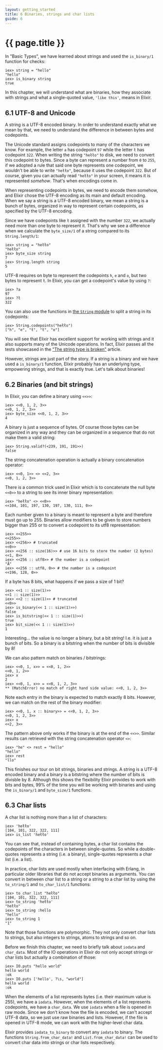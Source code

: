 ```yaml
---
layout: getting_started
title: 6 Binaries, strings and char lists
guide: 6
---
```


# {{ page.title }}

In "Basic Types", we have learned about strings and used the `is_binary/1` function for checks:

```iex
iex> string = "hello"
"hello"
iex> is_binary string
true
```

In this chapter, we will understand what are binaries, how they associate with strings and what a single-quoted value, `'like this'`, means in Elixir.

## 6.1 UTF-8 and Unicode

A string is a UTF-8 encoded binary. In order to understand exactly what we mean by that, we need to understand the difference in between bytes and codepoints.

The Unicode standard assigns codepoints to many of the characters we know. For example, the letter `a` has codepoint `97` while the letter `ł` has codepoint `322`. When writing the string `"hełło"` to disk, we need to convert this codepoint to bytes. Since a byte can represent a number from `0` to `255`, if we adopted a rule that said one byte represents one codepoint, we wouldn't be able to write `"hełło"`, because it uses the codepoint `322`. But of course, given you can actually read `"hełło"` in your screen, it means it is represented *somehow*. That's when encodings come in.

When representing codepoints in bytes, we need to encode them somehow, and Elixir chose the UTF-8 encoding as its main and default encoding. When we say a string is a UTF-8 encoded binary, we mean a string is a bunch of bytes, organized in way to represent certain codepoints, as specified by the UTF-8 encoding.

Since we have codepoints like `ł` assigned with the number `322`, we actually need more than one byte to represent it. That's why we see a difference when we calculate the `byte_size/1` of a string compared to its `String.length/1`:

```iex
iex> string = "hełło"
"hełło"
iex> byte_size string
7
iex> String.length string
5
```

UTF-8 requires on byte to represent the codepoints `h`, `e` and `o`, but two bytes to represent `ł`. In Elixir, you can get a codepoint's value by using `?`:

```iex
iex> ?a
97
iex> ?ł
322
```

You can also use the functions in [the `String` module](http://elixir-lang.org/docs/stable/String.html) to split a string in its codepoints:

```iex
iex> String.codepoints("hełło")
["h", "e", "ł", "ł", "o"]
```

You will see that Elixir has excellent support for working with strings and it also supports many of the Unicode operations. In fact, Elixir passes all the tests showcased in the ["The string type is broken"](http://mortoray.com/2013/11/27/the-string-type-is-broken/) article.

However, strings are just part of the story. If a string is a binary and we have used a `is_binary/1` function, Elixir probably has an underlying type, empowering strings, and that is exactly true. Let's talk about binaries!

## 6.2 Binaries (and bit strings)

In Elixir, you can define a binary using `<<>>`:

```iex
iex> <<0, 1, 2, 3>>
<<0, 1, 2, 3>>
iex> byte_size <<0, 1, 2, 3>>
4
```

A binary is just a sequence of bytes. Of course those bytes can be organized in any way and they can be organized in a sequence that do not make them a valid string:

```iex
iex> String.valid?(<239, 191, 191>>)
false
```

The string concatenation operation is actually a binary concatenation operator:

```iex
iex> <<0, 1>> <> <<2, 3>>
<<0, 1, 2, 3>>
```

There is a common trick used in Elixir which is to concatenate the null byte `<<0>>` to a string to see its inner binary representation:

```iex
iex> "hełło" <> <<0>>
<<104, 101, 197, 130, 197, 130, 111, 0>>
```

Each number given to a binary is meant to represent a byte and therefore must go up to 255. Binaries allow modifiers to be given to store numbers bigger than 255 or to convert a codepoint to its utf8 representation:

```iex
iex> <<255>>
<<255>>
iex> <<256>> # truncated
<<0>>
iex> <<256 :: size(16)>> # use 16 bits to store the number (2 bytes)
<<1, 0>>
iex> <<256 :: utf8>> # the number is a codepoint
"Ā"
iex> <<256 :: utf8, 0>> # the number is a codepoint
<<196, 128, 0>>
```

If a byte has 8 bits, what happens if we pass a size of 1 bit?

```iex
iex> <<1 :: size(1)>>
<<1 :: size(1)>>
iex> <<2 :: size(1)>> # truncated
<<0>>
iex> is_binary(<< 1 :: size(1)>>)
false
iex> is_bitstring(<< 1 :: size(1)>>)
true
iex> bit_size(<< 1 :: size(1)>>)
1
```

Interesting... the value is no longer a binary, but a bit string! I.e. it is just a bunch of bits. So a binary is a bitstring when the number of bits is divisible by 8!

We can also pattern match on binaries / bitstrings:

```iex
iex> <<0, 1, x>> = <<0, 1, 2>>
<<0, 1, 2>>
iex> x
2
iex> <<0, 1, x>> = <<0, 1, 2, 3>>
** (MatchError) no match of right hand side value: <<0, 1, 2, 3>>
```

Note each entry in the binary is expected to match exactly 8 bits. However, we can match on the rest of the binary modifier:

```iex
iex> <<0, 1, x :: binary>> = <<0, 1, 2, 3>>
<<0, 1, 2, 3>>
iex> x
<<2, 3>>
```

The pattern above only works if the binary is at the end of the `<<>>`. Similar results can retrieved with the string concatenation operator `<>`:

```iex
iex> "he" <> rest = "hello"
"hello"
iex> rest
"llo"
```

This finishes our tour on bit strings, binaries and strings. A string is a UTF-8 encoded binary and a binary is a bitstring where the number of bits is divisble by 8. Although this shows the flexibility Elixir provides to work with bits and bytes, 99% of the time you will be working with binaries and using the `is_binary/1` and `byte_size/1` functions.

## 6.3 Char lists

A char list is nothing more than a list of characters:

```iex
iex> 'hełło'
[104, 101, 322, 322, 111]
iex> is_list 'hełło'
```

You can see that, instead of containing bytes, a char list contains the codepoints of the characters in between single-quotes. So while a double-quotes represents a string (i.e. a binary), single-quotes represents a char list (i.e. a list).

In practice, char lists are used mostly when interfacing with Erlang, in particular older libraries that do not accept binaries as arguments. You can convert in between char list to a string or a string to a char list by using the `to_string/1` and `to_char_list/1` functions:

```iex
iex> to_char_list "hełło"
[104, 101, 322, 322, 111]
iex> to_string 'hełło'
"hełło"
iex> to_string :hello
"hello"
iex> to_string 1
"1"
```

Note that those functions are polymorphic. They not only convert char lists to strings, but also integers to strings, atoms to strings and so on.

Before we finish this chapter, we need to briefly talk about `iodata` and `char_data`. Most of the IO operations in Elixir do not only accept strings or char lists but actually a combination of those:

```iex
iex> IO.puts "hello world"
hello world
:ok
iex> IO.puts ['hello', ?\s, "world"]
hello world
:ok
```

When the elements of a list represents bytes (i.e. their maximum value is 255), we have a `iodata`. However, when the elements of a list represents codepoints, we have a `char_data`. We use `iodata` when a file is opened in raw mode. Since we don't know how the file is encoded, we can't accept UTF-8 data, so we just use raw binaries and lists. However, if the file is opened in UTF-8 mode, we can work with the higher-level char data.

Elixir provides `iodata_to_binary` to convert any `iodata` to binary. The functions `String.from_char_data!` and `List.from_char_data!` can be used to convert char data into strings or char lists respectively.
